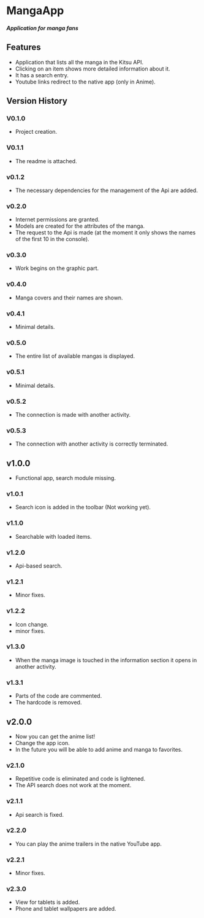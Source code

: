 # MangaApp
##### Application for manga fans

## Features

- Application that lists all the manga in the Kitsu API.
- Clicking on an item shows more detailed information about it.
- It has a search entry.
- Youtube links redirect to the native app (only in Anime).

## Version History

### V0.1.0
- Project creation.

### V0.1.1
- The readme is attached.

### v0.1.2
- The necessary dependencies for the management of the Api are added.

### v0.2.0
- Internet permissions are granted.
- Models are created for the attributes of the manga.
- The request to the Api is made (at the moment it only shows the names of the first 10 in the console).

### v0.3.0
- Work begins on the graphic part.

### v0.4.0
- Manga covers and their names are shown.

### v0.4.1
- Minimal details.

### v0.5.0
- The entire list of available mangas is displayed.

### v0.5.1
- Minimal details.

### v0.5.2
- The connection is made with another activity.

### v0.5.3
- The connection with another activity is correctly terminated.

## v1.0.0
- Functional app, search module missing.

### v1.0.1
- Search icon is added in the toolbar (Not working yet).

### v1.1.0
- Searchable with loaded items.

### v1.2.0
- Api-based search.

### v1.2.1
- Minor fixes.

### v1.2.2
- Icon change.
- minor fixes.

### v1.3.0
- When the manga image is touched in the information section it opens in another activity.

### v1.3.1
- Parts of the code are commented.
- The hardcode is removed.

## v2.0.0
- Now you can get the anime list!
- Change the app icon.
- In the future you will be able to add anime and manga to favorites.

### v2.1.0
- Repetitive code is eliminated and code is lightened.
- The API search does not work at the moment.

### v2.1.1
- Api search is fixed.

### v2.2.0
- You can play the anime trailers in the native YouTube app.

### v2.2.1
- Minor fixes.

### v2.3.0
- View for tablets is added.
- Phone and tablet wallpapers are added.
